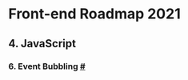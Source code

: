 # Front-end Roadmap 2021

## 4. JavaScript

### 6. Event Bubbling [#](https://www.w3schools.com/js/default.asp)


